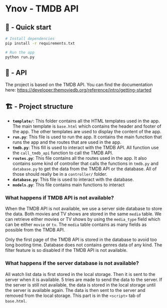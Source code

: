 # Ynov - TMDB API

## 🚀 - Quick start

```bash
# Install dependencies
pip install -r requirements.txt

# Run the app
python run.py
```

## 🎥 - API

The project is based on the TMDB API. You can find the documentation here: https://developer.themoviedb.org/reference/intro/getting-started

## 🏗️ - Project structure

- **`template/`**: This folder contains all the HTML templates used in the app. The main template is `base.html` which contains the header and footer of the app. The other templates are used to display the content of the app.
- **`run.py`**: This file is used to run the app. It contains the main function that runs the app and the routes that are used in the app.
- **`tmdb.py`**: This fill is used to interact with the TMDB API. All function use the `call_tmdb_api` function to call the TMDB API.
- **`routes.py`**: This file contains all the routes used in the app. It also contains some kind of controller that calls the functions in `tmdb.py` and `database.py` to get the data from the TMDB API or the database. All of those should really be in a `controller/` folder. 
- **`database.py`**: This file is used to interact with the database.
- **`models.py`**: This file contains main functions to interact 

### What happens if TMDB API is not available?

When the TMDB API is not available, we use a server side database to store the data.
Both movies and TV shows are stored in the same `media` table. We can retrieve either movies or TV shows by using the `media_type` field which can be either `movie` or `tv`. The `media` table contains as many fields as possible from the TMDB API.

Only the first page of the TMDB API is stored in the database to avoid too long booting time.
Database does not contains genres data of any kind. The filter feature is so disabled if the TMDB API is not available.

### What happens if the server database is not available?

All watch list data is first stored in the local storage. Then it is sent to the server when it is available. 5 tries are made to send the data to the server. If the server is still not available, the data is stored in the local storage until the server is available again. The data is then sent to the server and removed from the local storage.
This part is in the `<script>` tab of `base.html`.
